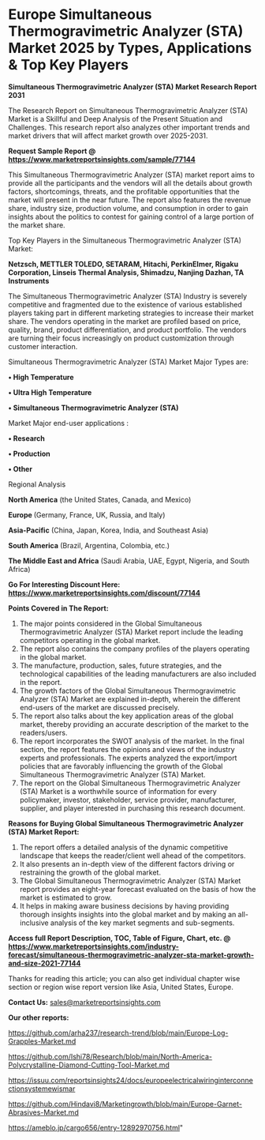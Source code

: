 # Europe Simultaneous Thermogravimetric Analyzer (STA) Market 2025 by Types, Applications & Top Key Players

<strong>Simultaneous Thermogravimetric Analyzer (STA) Market Research Report 2031</strong>

The Research Report on Simultaneous Thermogravimetric Analyzer (STA) Market is a Skillful and Deep Analysis of the Present Situation and Challenges. This research report also analyzes other important trends and market drivers that will affect market growth over 2025-2031.

<strong>Request Sample Report @ <a href=https://www.marketreportsinsights.com/sample/77144>https://www.marketreportsinsights.com/sample/77144</a></strong>

This Simultaneous Thermogravimetric Analyzer (STA) market report aims to provide all the participants and the vendors will all the details about growth factors, shortcomings, threats, and the profitable opportunities that the market will present in the near future. The report also features the revenue share, industry size, production volume, and consumption in order to gain insights about the politics to contest for gaining control of a large portion of the market share.

Top Key Players in the Simultaneous Thermogravimetric Analyzer (STA) Market:

<strong>Netzsch, METTLER TOLEDO, SETARAM, Hitachi, PerkinElmer, Rigaku Corporation, Linseis Thermal Analysis, Shimadzu, Nanjing Dazhan, TA Instruments</strong>

The Simultaneous Thermogravimetric Analyzer (STA) Industry is severely competitive and fragmented due to the existence of various established players taking part in different marketing strategies to increase their market share. The vendors operating in the market are profiled based on price, quality, brand, product differentiation, and product portfolio. The vendors are turning their focus increasingly on product customization through customer interaction.

Simultaneous Thermogravimetric Analyzer (STA) Market Major Types are:

<strong>• High Temperature

• Ultra High Temperature

• Simultaneous Thermogravimetric Analyzer (STA)</strong>

Market Major end-user applications :

<strong>• Research

• Production

• Other</strong>

Regional Analysis

</u><strong><b>North America</b></strong> (the United States, Canada, and Mexico)

<strong><b>Europe </b></strong>(Germany, France, UK, Russia, and Italy)

<strong><b>Asia-Pacific</b></strong> (China, Japan, Korea, India, and Southeast Asia)

<strong><b>South America</b></strong> (Brazil, Argentina, Colombia, etc.)

<strong><b>The Middle East and Africa</b></strong> (Saudi Arabia, UAE, Egypt, Nigeria, and South Africa)

<strong>Go For Interesting Discount Here: <a href=https://www.marketreportsinsights.com/discount/77144>https://www.marketreportsinsights.com/discount/77144</a></strong>

<strong>Points Covered in The Report:</strong>
<ol>
  <li>The major points considered in the Global Simultaneous Thermogravimetric Analyzer (STA) Market report include the leading competitors operating in the global market.</li>
  <li>The report also contains the company profiles of the players operating in the global market.</li>
  <li>The manufacture, production, sales, future strategies, and the technological capabilities of the leading manufacturers are also included in the report.</li>
  <li>The growth factors of the Global Simultaneous Thermogravimetric Analyzer (STA) Market are explained in-depth, wherein the different end-users of the market are discussed precisely.</li>
  <li>The report also talks about the key application areas of the global market, thereby providing an accurate description of the market to the readers/users.</li>
  <li>The report incorporates the SWOT analysis of the market. In the final section, the report features the opinions and views of the industry experts and professionals. The experts analyzed the export/import policies that are favorably influencing the growth of the Global Simultaneous Thermogravimetric Analyzer (STA) Market.</li>
  <li>The report on the Global Simultaneous Thermogravimetric Analyzer (STA) Market is a worthwhile source of information for every policymaker, investor, stakeholder, service provider, manufacturer, supplier, and player interested in purchasing this research document.</li>
</ol>
<strong>Reasons for Buying Global Simultaneous Thermogravimetric Analyzer (STA) Market Report:</strong>

<ol>
  <li>The report offers a detailed analysis of the dynamic competitive landscape that keeps the reader/client well ahead of the competitors.</li>
  <li>It also presents an in-depth view of the different factors driving or restraining the growth of the global market.</li>
  <li>The Global Simultaneous Thermogravimetric Analyzer (STA) Market report provides an eight-year forecast evaluated on the basis of how the market is estimated to grow.</li>
  <li>It helps in making aware business decisions by having providing thorough insights insights into the global market and by making an all-inclusive analysis of the key market segments and sub-segments.</li>
</ol>
<strong>Access full Report Description, TOC, Table of Figure, Chart, etc. @ <a href=https://www.marketreportsinsights.com/industry-forecast/simultaneous-thermogravimetric-analyzer-sta-market-growth-and-size-2021-77144>https://www.marketreportsinsights.com/industry-forecast/simultaneous-thermogravimetric-analyzer-sta-market-growth-and-size-2021-77144</a></strong>


Thanks for reading this article; you can also get individual chapter wise section or region wise report version like Asia, United States, Europe.

<strong>Contact Us:</strong>
sales@marketreportsinsights.com

<strong>Our other reports:</strong>

<a href=https://github.com/arha237/research-trend/blob/main/Europe-Log-Grapples-Market.md>https://github.com/arha237/research-trend/blob/main/Europe-Log-Grapples-Market.md</a>

<a href=https://github.com/Ishi78/Research/blob/main/North-America-Polycrystalline-Diamond-Cutting-Tool-Market.md>https://github.com/Ishi78/Research/blob/main/North-America-Polycrystalline-Diamond-Cutting-Tool-Market.md</a>

<a href=https://issuu.com/reportsinsights24/docs/europeelectricalwiringinterconnectionsystemewismar>https://issuu.com/reportsinsights24/docs/europeelectricalwiringinterconnectionsystemewismar</a>

<a href=https://github.com/Hindavi8/Marketingrowth/blob/main/Europe-Garnet-Abrasives-Market.md>https://github.com/Hindavi8/Marketingrowth/blob/main/Europe-Garnet-Abrasives-Market.md</a>

<a href=https://ameblo.jp/cargo656/entry-12892970756.html>https://ameblo.jp/cargo656/entry-12892970756.html</a>"
